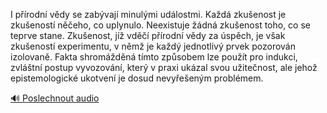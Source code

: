 
I přírodní vědy se zabývají minulými událostmi. Každá zkušenost je zkušeností něčeho, co uplynulo. Neexistuje žádná zkušenost toho, co se teprve stane. Zkušenost, jíž vděčí přírodní vědy za úspěch, je však zkušeností experimentu, v němž je každý jednotlivý prvek pozorován izolovaně. Fakta shromážděná tímto způsobem lze použít pro indukci, zvláštní postup vyvozování, který v praxi ukázal svou užitečnost, ale jehož epistemologické ukotvení je dosud nevyřešeným problémem.

[🔊 Poslechnout audio](/data/7-paragraphs/audio/chapter_13/para_003-I-prodn-vdy-se-zabvaj-minulmi-udlostmi-Ka.mp3)
